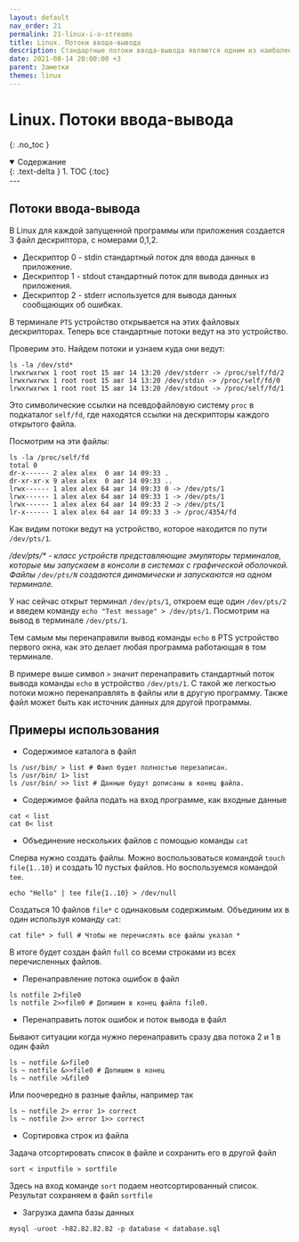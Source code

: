 ```yaml
---
layout: default
nav_order: 21
permalink: 21-linux-i-o-streams
title: Linux. Потоки ввода-вывода
description: Стандартные потоки ввода-вывода являются одним из наиболее распространённых средств для обмена информацией между процессами
date: 2021-08-14 20:00:00 +3
parent: Заметки
themes: linux
---
```


# Linux. Потоки ввода-вывода
{: .no_toc }

<details open markdown="block">
  <summary>
    Содержание
  </summary>
  {: .text-delta }
1. TOC
{:toc}
</details>
---

## Потоки ввода-вывода

В Linux для каждой запущенной программы или приложения создается 3 файл дескриптора, с номерами 0,1,2.

- Дескриптор 0 - stdin стандартный поток для ввода данных в приложение.
- Дескриптор 1 - stdout стандартный поток для вывода данных из приложения.
- Дескриптор 2 - stderr используется для вывода данных сообщающих об ошибках.

В терминале `PTS` устройство открывается на этих файловых дескрипторах.
Теперь все стандартные потоки ведут на это устройство.

Проверим это. Найдем потоки и узнаем куда они ведут:

```shell
ls -la /dev/std*
lrwxrwxrwx 1 root root 15 авг 14 13:20 /dev/stderr -> /proc/self/fd/2
lrwxrwxrwx 1 root root 15 авг 14 13:20 /dev/stdin -> /proc/self/fd/0
lrwxrwxrwx 1 root root 15 авг 14 13:20 /dev/stdout -> /proc/self/fd/1
```

Это символические ссылки на псевдофайловую систему `proc` в подкаталог `self/fd`, где находятся ссылки на дескрипторы каждого
открытого файла.

Посмотрим на эти файлы:

```shell
ls -la /proc/self/fd
total 0
dr-x------ 2 alex alex  0 авг 14 09:33 .
dr-xr-xr-x 9 alex alex  0 авг 14 09:33 ..
lrwx------ 1 alex alex 64 авг 14 09:33 0 -> /dev/pts/1
lrwx------ 1 alex alex 64 авг 14 09:33 1 -> /dev/pts/1
lrwx------ 1 alex alex 64 авг 14 09:33 2 -> /dev/pts/1
lr-x------ 1 alex alex 64 авг 14 09:33 3 -> /proc/4354/fd

```
Как видим потоки ведут на устройство, которое находится по пути `/dev/pts/1`.

_/dev/pts/* - класс устройств представляющие эмуляторы терминалов, которые мы запускаем в консоли в
системах с графической оболочкой. Файлы `/dev/pts/N` создаются динамически и запускаются на одном терминале._

У нас сейчас открыт терминал `/dev/pts/1`, откроем еще один `/dev/pts/2` и введем команду `echo "Test message" > /dev/pts/1`.
Посмотрим на вывод в терминале `/dev/pts/1`.

Тем самым мы перенаправили вывод команды `echo` в PTS устройство первого окна, как это делает любая программа работающая в
том терминале.

В примере выше символ `>` значит перенаправить стандартный поток вывода команды `echo` в устройство `/dev/pts/1`.
С такой же легкостью потоки можно перенаправлять в файлы или в другую программу. Также файл может быть как источник
данных для другой программы.

## Примеры использования

- Содержимое каталога в файл

```shell
ls /usr/bin/ > list # Фаил будет полностью перезаписан.
ls /usr/bin/ 1> list
ls /usr/bin/ >> list # Данные будут дописаны в конец файла.
```

- Содержимое файла подать на вход программе, как входные данные

```shell
cat < list
cat 0< list
```

- Объединение нескольких файлов с помощью команды `cat`

Сперва нужно создать файлы. Можно воспользоваться командой `touch file{1..10}` и создать 10 пустых файлов.
Но воспользуемся командой `tee`.

```shell
echo "Hello" | tee file{1..10} > /dev/null
```

Создаться 10 файлов `file*` с одинаковым содержимым. Объединим их в один используя команду `cat`:

```shell
cat file* > full # Чтобы не перечислять все файлы указал *
```

В итоге будет создан файл `full` со всеми строками из всех перечисленных файлов.

- Перенаправление потока ошибок в файл

```shell
ls notfile 2>file0 
ls notfile 2>>file0 # Допишем в конец файла file0.
```

- Перенаправить поток ошибок и поток вывода в файл

Бывают ситуации когда нужно перенаправить сразу два потока 2 и 1 в один файл

```shell
ls ~ notfile &>file0
ls ~ notfile &>>file0 # Допишем в конец
ls ~ notfile >&file0
```

Или поочередно в разные файлы, например так

```shell
ls ~ notfile 2> error 1> correct
ls ~ notfile 2>> error 1>> correct
```

- Сортировка строк из файла

Задача отсортировать список в файле и сохранить его в другой файл

```shell
sort < inputfile > sortfile
```

Здесь на вход команде `sort` подаем неотсортированный список. Результат сохраняем в файл `sortfile`

- Загрузка дампа базы данных

```shell
mysql -uroot -h82.82.82.82 -p database < database.sql
```
